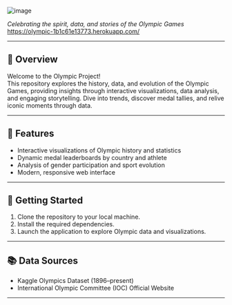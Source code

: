   ![image](https://github.com/user-attachments/assets/c5b3d7ee-0435-4441-a232-3db1d4c9f6f6)



  *Celebrating the spirit, data, and stories of the Olympic Games*
  https://olympic-1b1c61e13773.herokuapp.com/

---

## 🏅 Overview

Welcome to the Olympic Project!  
This repository explores the history, data, and evolution of the Olympic Games, providing insights through interactive visualizations, data analysis, and engaging storytelling. Dive into trends, discover medal tallies, and relive iconic moments through data.

---

## 🌟 Features

- Interactive visualizations of Olympic history and statistics
- Dynamic medal leaderboards by country and athlete
- Analysis of gender participation and sport evolution
- Modern, responsive web interface

---

## 🚀 Getting Started

1. Clone the repository to your local machine.
2. Install the required dependencies.
3. Launch the application to explore Olympic data and visualizations.

---

## 📚 Data Sources

- Kaggle Olympics Dataset (1896–present)
- International Olympic Committee (IOC) Official Website

---


